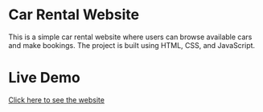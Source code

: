 # Car Rental Website
This is a simple car rental website where users can browse available cars and make bookings. The project is built using HTML, CSS, and JavaScript.

# Live Demo
[Click here to see the website](https://adriansprofile.github.io/car-rental-website/)
